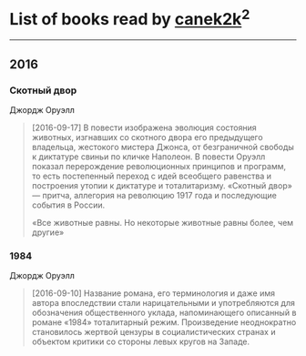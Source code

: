 # List of books read by [canek2k](https://plus.google.com/u/0/102305825690200373955/)<sup>2</sup>
---

## 2016

### Скотный двор
Джордж Оруэлл
> [2016-09-17] В повести изображена эволюция состояния животных, изгнавших со скотного двора его предыдущего владельца, жестокого мистера Джонса, от безграничной свободы к диктатуре свиньи по кличке Наполеон.
> В повести Оруэлл показал перерождение революционных принципов и программ, то есть постепенный переход с идей всеобщего равенства и построения утопии к диктатуре и тоталитаризму. «Скотный двор» — притча, аллегория на революцию 1917 года и последующие события в России.
> 
> «Все животные равны. Но некоторые животные равны более, чем другие»


### 1984
Джордж Оруэлл
> [2016-09-10] Название романа, его терминология и даже имя автора впоследствии стали нарицательными и употребляются для обозначения общественного уклада, напоминающего описанный в романе «1984» тоталитарный режим. Произведение неоднократно становилось жертвой цензуры в социалистических странах и объектом критики со стороны левых кругов на Западе.



